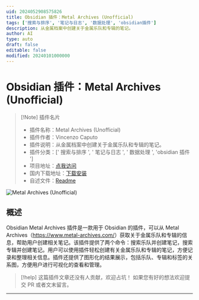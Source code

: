```yaml
---
uid: 2024052908575826
title: Obsidian 插件：Metal Archives (Unofficial)
tags: ['搜索与排序', '笔记与日志', '数据处理', 'obsidian插件']
description: 从金属档案中创建关于金属乐队和专辑的笔记。
author: AI
type: auto
draft: false
editable: false
modified: 20240101000000
---
```


# Obsidian 插件：Metal Archives (Unofficial)

> [!Note] 插件名片
> - 插件名称：Metal Archives (Unofficial)
> - 插件作者：Vincenzo Caputo
> - 插件说明：从金属档案中创建关于金属乐队和专辑的笔记。
> - 插件分类：[' 搜索与排序 ', ' 笔记与日志 ', ' 数据处理 ', 'obsidian 插件 ']
> - 项目地址：[点我访问](https://github.com/vincenzocaputo/obsidian-metal-archives-plugin)
> - 国内下载地址：[下载安装](https://pkmer.cn/products/plugin/pluginMarket/?metal-archives)
> - 自述文件：[Readme](https://ghproxy.net/https://raw.githubusercontent.com/vincenzocaputo/obsidian-metal-archives-plugin/master/README.md)

![Metal Archives (Unofficial)](https://cdn.pkmer.cn/covers/metal-archives.gif!pkmer)

## 概述

Obsidian Metal Archives 插件是一款用于 Obsidian 的插件，可以从 Metal Archives（<https://www.metal-archives.com/>）获取关于金属乐队和专辑的信息，帮助用户创建相关笔记。该插件提供了两个命令：搜索乐队并创建笔记，搜索专辑并创建笔记。用户可以使用插件轻松创建有关金属乐队和专辑的笔记，方便记录和整理相关信息。插件还提供了图形化的结果展示，包括乐队、专辑和标签的关系图，方便用户进行可视化的查看和管理。

> [!help]
> 这篇插件文章还没有人贡献，欢迎占坑！
> 如果您有好的想法欢迎提交 PR 或者文末留言。

---



